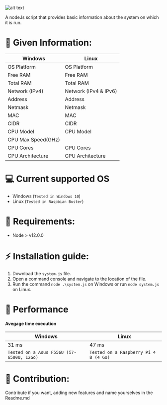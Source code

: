 ![alt text](https://image.freepik.com/vecteurs-libre/ninja_1975-280.jpg "Image from freepik.com")

A nodeJs script that provides basic information about the system on which it is run.

# :beer: Given Information:

| Windows  | Linux  |
|---|---|
| OS Platform  | OS Platform  |
| Free RAM  | Free RAM  |
| Total RAM  | Total RAM  |
| Network (IPv4)  | Network (IPv4 & IPv6)  |
| Address  | Address  |
| Netmask  | Netmask  |
| MAC  | MAC  |
| CIDR  | CIDR  |
| CPU Model  | CPU Model  |
| CPU Max Speed(GHz)  |   |
| CPU Cores  | CPU Cores  |
| CPU Architecture  | CPU Architecture  |

# :computer: Current supported OS
- Windows (``Tested in Windows 10``)
- Linux (``Tested in Raspbian Buster``)

# :rocket: Requirements:
- Node > v12.0.0
 
# :zap: Installation guide:

1. Download the `system.js` file.
2. Open a command console and navigate to the location of the file.
3. Run the command `node .\system.js` on Windows or run `node system.js` on Linux.

# :bullettrain_front: Performance

#### Avegage time execution
| Windows | Linux |
|---|---|
|  31 ms | 47 ms |
| `Tested on a Asus F556U (i7-6500U, 12Go)` | `Tested on a Raspberry Pi 4 B (4 Go)` |

# :pencil: Contribution:

Contribute if you want, adding new features and name yourselves in the Readme.md

